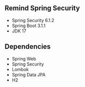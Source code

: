 ## Remind Spring Security
- Spring Security 6.1.2
- Spring Boot 3.1.1
- JDK 17

## Dependencies
- Spring Web
- Spring Security
- Lombok
- Spring Data JPA
- H2